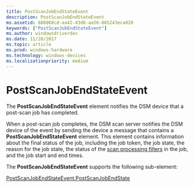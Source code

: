 ```yaml
---
title: PostScanJobEndStateEvent
description: PostScanJobEndStateEvent
ms.assetid: 686068cd-aa42-43d6-aa56-865243eca020
keywords: ["PostScanJobEndStateEvent"]
ms.author: windowsdriverdev
ms.date: 11/28/2017
ms.topic: article
ms.prod: windows-hardware
ms.technology: windows-devices
ms.localizationpriority: medium
---
```


# PostScanJobEndStateEvent


The **PostScanJobEndStateEvent** element notifies the DSM device that a post-scan job has completed.

When a post-scan job completes, the DSM scan server notifies the DSM device of the event by sending the device a message that contains a **PostScanJobEndStateEvent** element. This element contains information about the final status of the job, including the job token, the job state, the reason for the job state, the status of the [scan processing filters](https://msdn.microsoft.com/library/windows/hardware/ff547945) in the job, and the job start and end times.

The **PostScanJobEndStateEvent** supports the following sub-element:

[PostScanJobEndStateEvent.PostScanJobEndState](postscanjobendstateevent-postscanjobendstate.md)

 

 





